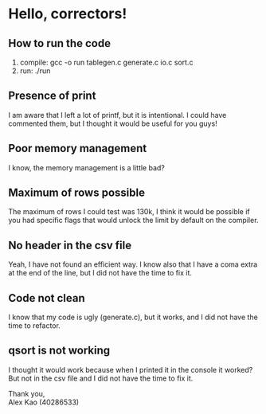 # Hello, correctors!

## How to run the code
1. compile: gcc -o run tablegen.c generate.c io.c sort.c  
2. run: ./run

## Presence of print

I am aware that I left a lot of printf, but it is intentional. I could have
commented them, but I thought it would be useful for you guys!

## Poor memory management

I know, the memory management is a little bad?

## Maximum of rows possible

The maximum of rows I could test was 130k, I think it would
be possible if you had specific flags that would unlock the limit by default
on the compiler.

## No header in the csv file

Yeah, I have not found an efficient way. I know also that I have a coma extra at
the end of the line, but I did not have the time to fix it.

## Code not clean

I know that my code is ugly (generate.c), but it works, and I did not have the 
time to
refactor.

## qsort is not working
I thought it would work because when I printed it in the console it worked? 
But not in the csv file and I did not have the time to fix it. 

Thank you,  
Alex Kao (40286533)